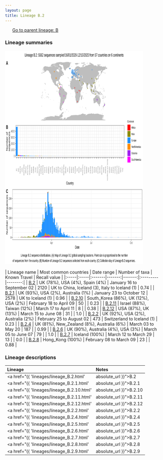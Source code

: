 ```yaml
---
layout: page
title: Lineage B.2
---
```




<p>
<ul class="actions small">
	 <a href="{{ 'lineages/lineage_B.html' | absolute_url }}" class="button special fit">Go to parent lineage: B</a>
</ul>
</p>
<h3> Lineage summaries</h3>

<img src="../assets/images/B.2.svg" alt="B.2 lineage summary figure" width="90%" height="700px" />


| Lineage name | Most common countries | Date range | Number of taxa | Known Travel | Recall value |
|:-----|:-----|:-------|-------:|-------:|:---------|--------:|
| <a href="{{ 'lineages/lineage_B.2.html' | absolute_url }}">B.2</a> | UK (78%), USA (4%), Spain (4%) | January 16 to September 02 | 2120 | UK to China, Iceland (3), Italy to Iceland (1) | 0.74 |
| <a href="{{ 'lineages/lineage_B.2.1.html' | absolute_url }}">B.2.1</a> | UK (93%), USA (2%), Australia (1%) | January 23 to October 12 | 2578 | UK to Iceland (1) | 0.96 |
| <a href="{{ 'lineages/lineage_B.2.10.html' | absolute_url }}">B.2.10</a> | South_Korea (86%), UK (12%), USA (2%) | February 18 to April 09 | 50 |  | 0.23 |
| <a href="{{ 'lineages/lineage_B.2.11.html' | absolute_url }}">B.2.11</a> | Israel (88%), Taiwan (12%) | March 17 to April 11 | 8 |  | 0.38 |
| <a href="{{ 'lineages/lineage_B.2.12.html' | absolute_url }}">B.2.12</a> | USA (87%), UK (13%) | March 15 to June 08 | 31 |  | 1.0 |
| <a href="{{ 'lineages/lineage_B.2.2.html' | absolute_url }}">B.2.2</a> | UK (92%), USA (2%), Australia (2%) | February 25 to August 02 | 473 | Switzerland to Iceland (1) | 0.23 |
| <a href="{{ 'lineages/lineage_B.2.4.html' | absolute_url }}">B.2.4</a> | UK (81%), New_Zealand (8%), Australia (6%) | March 03 to May 20 | 187 |  | 0.99 |
| <a href="{{ 'lineages/lineage_B.2.6.html' | absolute_url }}">B.2.6</a> | UK (90%), Australia (4%), USA (3%) | March 05 to June 07 | 79 |  | 1.0 |
| <a href="{{ 'lineages/lineage_B.2.7.html' | absolute_url }}">B.2.7</a> | Iceland (100%) | March 12 to March 29 | 13 |  | 0.0 |
| <a href="{{ 'lineages/lineage_B.2.8.html' | absolute_url }}">B.2.8</a> | Hong_Kong (100%) | February 08 to March 09 | 23 |  | 0.88 |

<h3>Lineage descriptions</h3>

| Lineage | Notes |
|:-----|:-----|
| <a href="{{ 'lineages/lineage_B.2.html' | absolute_url }}">B.2</a> | European lineage |
| <a href="{{ 'lineages/lineage_B.2.1.html' | absolute_url }}">B.2.1</a> | Large lineage majoritively from UK and Australia with representation from Europe, Jordan, USA, India, Ghana (BS=21)  |
| <a href="{{ 'lineages/lineage_B.2.10.html' | absolute_url }}">B.2.10</a> | South Korean lineage  |
| <a href="{{ 'lineages/lineage_B.2.11.html' | absolute_url }}">B.2.11</a> | Lineage with sequences from Israel |
| <a href="{{ 'lineages/lineage_B.2.12.html' | absolute_url }}">B.2.12</a> | USA lineage |
| <a href="{{ 'lineages/lineage_B.2.2.html' | absolute_url }}">B.2.2</a> | Lineage with representation from UK/ USA/ Australia |
| <a href="{{ 'lineages/lineage_B.2.4.html' | absolute_url }}">B.2.4</a> | England/ Australia/ New Zealand lineage (BS=94) |
| <a href="{{ 'lineages/lineage_B.2.5.html' | absolute_url }}">B.2.5</a> | Reassigned to B.2 this week, consistently low support with similar metadata now present in parent lineage. |
| <a href="{{ 'lineages/lineage_B.2.6.html' | absolute_url }}">B.2.6</a> | UK lineage |
| <a href="{{ 'lineages/lineage_B.2.7.html' | absolute_url }}">B.2.7</a> | Iceland lineage |
| <a href="{{ 'lineages/lineage_B.2.8.html' | absolute_url }}">B.2.8</a> | Hong Kong lineage nested within B.2, B.2 also contains diversity from Hong Kong along with sequences from around the globe. |
| <a href="{{ 'lineages/lineage_B.2.9.html' | absolute_url }}">B.2.9</a> | Reassigned B.2 as similiar diversity to parent nodes |

